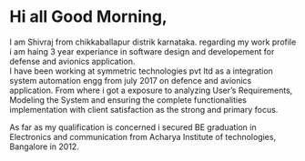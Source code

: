 # Hi all Good Morning,

I am Shivraj from chikkaballapur distrik karnataka.
regarding my work profile i am haing 3 year experiance in software design and developement for defense and avionics application.  
I have been working at symmetric technologies pvt ltd as a integration system automation engg from july 2017 on defence and avionics application.
From where i got a exposure to analyzing User’s Requirements, Modeling the System and ensuring the complete
functionalities implementation with client satisfaction as the strong and primary focus.

As far as my qualification is concerned i secured BE graduation in Electronics and communication from Acharya Institute of technologies, Bangalore in 2012. 

